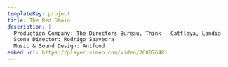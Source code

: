 ```yaml
---
templateKey: project
title: The Red Stain
description: |-
  Production Company: The Directors Bureau, Think | Cattleya, Landia
  Scene Director: Rodrigo Saavedra
  Music & Sound Design: Antfood
embed url: https://player.vimeo.com/video/260076481
---
```

